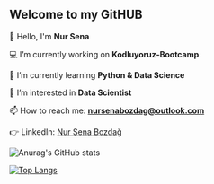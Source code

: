 ##       Welcome to my GitHUB
👋 Hello, I'm **Nur Sena**

💻 I’m currently working on **Kodluyoruz-Bootcamp**

📌 I’m currently learning **Python & Data Science**

👀 I’m interested in **Data Scientist**

📫 How to reach me: **nursenabozdag@outlook.com**

:point_right: LinkedIn: [Nur Sena Bozdağ](www.linkedin.com/in/nur-sena-bozdağ-447605177)






![Anurag's GitHub stats](https://github-readme-stats.vercel.app/api?username=nursenabozdag&show_icons=true&theme=dark)




[![Top Langs](https://github-readme-stats.vercel.app/api/top-langs/?username=nursenabozdag&langs_count=8)](https://github.com/anuraghazra/github-readme-stats)




